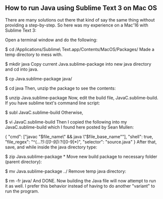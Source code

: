 ## How to run Java using Sublime Text 3 on Mac OS

There are many solutions out there that kind of say the same thing without providing a step-by-step. So here was my experience on a Mac'16 with Sublime Text 3:

Open a terminal window and do the following:

$ cd /Applications/Sublime\ Text.app/Contents/MacOS/Packages/
Made a temp directory to mess with.

$ mkdir java
Copy current Java.sublime-package into new java directory and cd into java.

$ cp Java.sublime-package java/

$ cd java
Then, unzip the package to see the contents:

$ unzip Java.sublime-package
Now, edit the build file, JavaC.sublime-build. If you have sublime text's command line script:

$ subl JavaC.sublime-build
Otherwise,

$ vi JavaC.sublime-build
Then I copied the following into my JavaC.sublime-build which I found here posted by Sean Mullen:

{
    "cmd": ["javac \"$file_name\" && java \"$file_base_name\""],
    "shell": true,
    "file_regex": "^(...*?):([0-9]*):?([0-9]*)",
    "selector": "source.java"
}
After that, save, and while inside the java directory type:

$ zip Java.sublime-package *
Move new build package to necessary folder (parent directory):

$ mv Java.sublime-package ../
Remove temp java directory:

$ rm -fr java/
And DONE. Now building the Java file will now attempt to run it as well. I prefer this behavior instead of having to do another "variant" to run the program.
